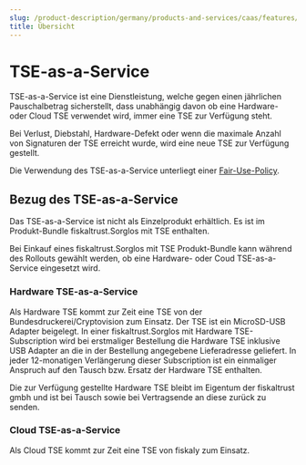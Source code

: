```yaml
---
slug: /product-description/germany/products-and-services/caas/features/basics/tse
title: Übersicht
---
```


# TSE-as-a-Service

TSE-as-a-Service ist eine Dienstleistung, welche gegen einen jährlichen Pauschalbetrag sicherstellt, dass unabhängig davon ob eine Hardware- oder Cloud TSE verwendet wird, immer eine TSE zur Verfügung steht.

Bei Verlust, Diebstahl, Hardware-Defekt oder wenn die maximale Anzahl von Signaturen der TSE erreicht wurde, wird eine neue TSE zur Verfügung gestellt.

Die Verwendung des TSE-as-a-Service unterliegt einer [Fair-Use-Policy](https://github.com/fiskaltrust/productdescription-de-doc/blob/master/product-service-description/market-de-fair-use-policy.md).

## Bezug des TSE-as-a-Service

Das TSE-as-a-Service ist nicht als Einzelprodukt erhältlich. Es ist im Produkt-Bundle fiskaltrust.Sorglos mit TSE enthalten.

Bei Einkauf eines fiskaltrust.Sorglos mit TSE Produkt-Bundle kann während des Rollouts gewählt werden, ob eine Hardware- oder Coud TSE-as-a-Service eingesetzt wird.

### Hardware TSE-as-a-Service

Als Hardware TSE kommt zur Zeit eine TSE von der Bundesdruckerei/Cryptovision zum Einsatz. Der TSE ist ein MicroSD-USB Adapter beigelegt. In einer fiskaltrust.Sorglos mit Hardware TSE-Subscription wird bei erstmaliger Bestellung die Hardware TSE inklusive USB Adapter an die in der Bestellung angegebene Lieferadresse geliefert. In jeder 12-monatigen Verlängerung dieser Subscription ist ein einmaliger Anspruch auf den Tausch bzw. Ersatz der Hardware TSE enthalten. 

Die zur Verfügung gestellte Hardware TSE bleibt im Eigentum der fiskaltrust gmbh und ist bei Tausch sowie bei Vertragsende an diese zurück zu senden.

### Cloud TSE-as-a-Service

Als Cloud TSE kommt zur Zeit eine TSE von fiskaly zum Einsatz.
